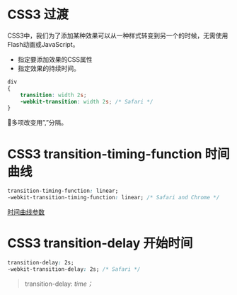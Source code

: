 # CSS3 过渡

CSS3中，我们为了添加某种效果可以从一种样式转变到另一个的时候，无需使用Flash动画或JavaScript。

- 指定要添加效果的CSS属性
- 指定效果的持续时间。

```css
div
{
    transition: width 2s;
    -webkit-transition: width 2s; /* Safari */
}
```

📡多项改变用”,”分隔。

# **CSS3 transition-timing-function 时间曲线**

```css
transition-timing-function: linear;
-webkit-transition-timing-function: linear; /* Safari and Chrome */
```

[时间曲线参数](CSS3%20%E8%BF%87%E6%B8%A1%20e6c344fb89534dc09d1bd9de933b9255/%E6%97%B6%E9%97%B4%E6%9B%B2%E7%BA%BF%E5%8F%82%E6%95%B0%20ba8e2e7ad83c46fa969f00024cc5e97c.csv)

# **CSS3 transition-delay 开始时间**

```css
transition-delay: 2s;
-webkit-transition-delay: 2s; /* Safari */
```

> transition-delay: *time；*
>
